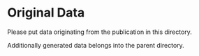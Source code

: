 # Original Data

Please put data originating from the publication in this directory.

Additionally generated data belongs into the parent directory.